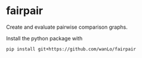 # fairpair

Create and evaluate pairwise comparison graphs.

Install the python package with
```
pip install git+https://github.com/wanLo/fairpair
```